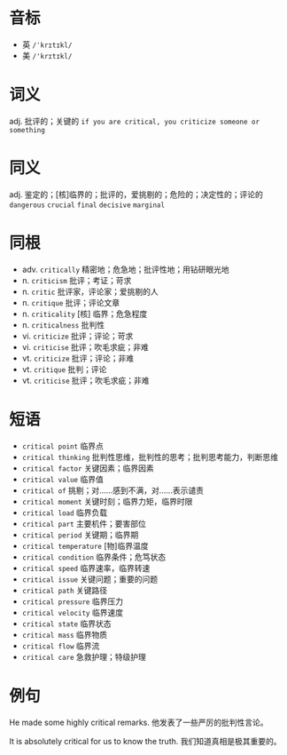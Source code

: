 # 音标

- 英 `/ˈkrɪtɪkl/`
- 美 `/'krɪtɪkl/`

# 词义

adj. 批评的；关键的
`if you are critical, you criticize someone or something`

# 同义

adj. 鉴定的；[核]临界的；批评的，爱挑剔的；危险的；决定性的；评论的
`dangerous` `crucial` `final` `decisive` `marginal`

# 同根

- adv. `critically` 精密地；危急地；批评性地；用钻研眼光地
- n. `criticism` 批评；考证；苛求
- n. `critic` 批评家，评论家；爱挑剔的人
- n. `critique` 批评；评论文章
- n. `criticality` [核] 临界；危急程度
- n. `criticalness` 批判性
- vi. `criticize` 批评；评论；苛求
- vi. `criticise` 批评；吹毛求疵；非难
- vt. `criticize` 批评；评论；非难
- vt. `critique` 批判；评论
- vt. `criticise` 批评；吹毛求疵；非难

# 短语

- `critical point` 临界点
- `critical thinking` 批判性思维，批判性的思考；批判思考能力，判断思维
- `critical factor` 关键因素；临界因素
- `critical value` 临界值
- `critical of` 挑剔；对……感到不满，对……表示谴责
- `critical moment` 关键时刻；临界力矩，临界时限
- `critical load` 临界负载
- `critical part` 主要机件；要害部位
- `critical period` 关键期；临界期
- `critical temperature` [物]临界温度
- `critical condition` 临界条件；危笃状态
- `critical speed` 临界速率，临界转速
- `critical issue` 关键问题；重要的问题
- `critical path` 关键路径
- `critical pressure` 临界压力
- `critical velocity` 临界速度
- `critical state` 临界状态
- `critical mass` 临界物质
- `critical flow` 临界流
- `critical care` 急救护理；特级护理

# 例句

He made some highly critical remarks.
他发表了一些严厉的批判性言论。

It is absolutely critical for us to know the truth.
我们知道真相是极其重要的。



